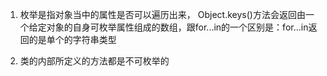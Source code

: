 1. 枚举是指对象当中的属性是否可以遍历出来，
Object.keys()方法会返回由一个给定对象的自身可枚举属性组成的数组，跟for...in的一个区别是：for...in返回的是单个的字符串类型

2. 类的内部所定义的方法都是不可枚举的